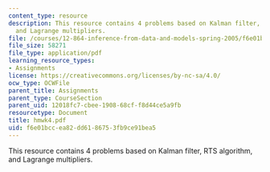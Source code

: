 ```yaml
---
content_type: resource
description: This resource contains 4 problems based on Kalman filter, RTS algorithm,
  and Lagrange multipliers.
file: /courses/12-864-inference-from-data-and-models-spring-2005/f6e01bccea82dd6186753fb9ce91bea5_hmwk4.pdf
file_size: 58271
file_type: application/pdf
learning_resource_types:
- Assignments
license: https://creativecommons.org/licenses/by-nc-sa/4.0/
ocw_type: OCWFile
parent_title: Assignments
parent_type: CourseSection
parent_uid: 12018fc7-cbee-1908-68cf-f8d44ce5a9fb
resourcetype: Document
title: hmwk4.pdf
uid: f6e01bcc-ea82-dd61-8675-3fb9ce91bea5
---
```

This resource contains 4 problems based on Kalman filter, RTS algorithm, and Lagrange multipliers.